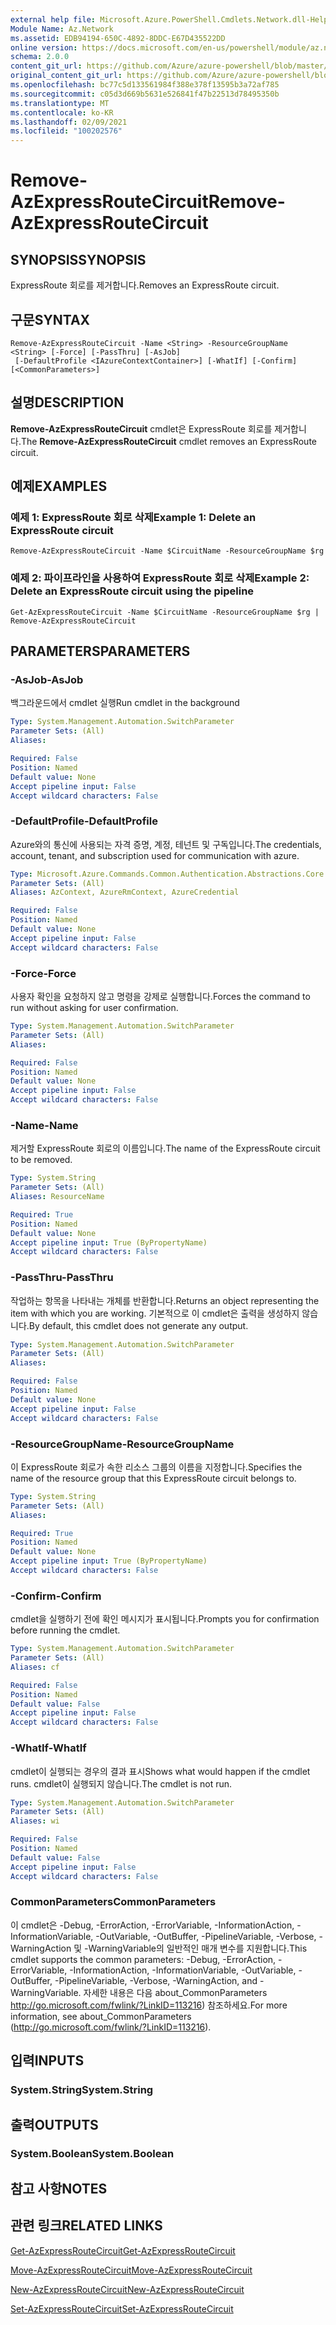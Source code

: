 ```yaml
---
external help file: Microsoft.Azure.PowerShell.Cmdlets.Network.dll-Help.xml
Module Name: Az.Network
ms.assetid: EDB94194-650C-4892-8DDC-E67D435522DD
online version: https://docs.microsoft.com/en-us/powershell/module/az.network/remove-azexpressroutecircuit
schema: 2.0.0
content_git_url: https://github.com/Azure/azure-powershell/blob/master/src/Network/Network/help/Remove-AzExpressRouteCircuit.md
original_content_git_url: https://github.com/Azure/azure-powershell/blob/master/src/Network/Network/help/Remove-AzExpressRouteCircuit.md
ms.openlocfilehash: bc77c5d133561984f388e378f13595b3a72af785
ms.sourcegitcommit: c05d3d669b5631e526841f47b22513d78495350b
ms.translationtype: MT
ms.contentlocale: ko-KR
ms.lasthandoff: 02/09/2021
ms.locfileid: "100202576"
---
```

# <span data-ttu-id="6ca40-101">Remove-AzExpressRouteCircuit</span><span class="sxs-lookup"><span data-stu-id="6ca40-101">Remove-AzExpressRouteCircuit</span></span>

## <span data-ttu-id="6ca40-102">SYNOPSIS</span><span class="sxs-lookup"><span data-stu-id="6ca40-102">SYNOPSIS</span></span>
<span data-ttu-id="6ca40-103">ExpressRoute 회로를 제거합니다.</span><span class="sxs-lookup"><span data-stu-id="6ca40-103">Removes an ExpressRoute circuit.</span></span>

## <span data-ttu-id="6ca40-104">구문</span><span class="sxs-lookup"><span data-stu-id="6ca40-104">SYNTAX</span></span>

```
Remove-AzExpressRouteCircuit -Name <String> -ResourceGroupName <String> [-Force] [-PassThru] [-AsJob]
 [-DefaultProfile <IAzureContextContainer>] [-WhatIf] [-Confirm] [<CommonParameters>]
```

## <span data-ttu-id="6ca40-105">설명</span><span class="sxs-lookup"><span data-stu-id="6ca40-105">DESCRIPTION</span></span>
<span data-ttu-id="6ca40-106">**Remove-AzExpressRouteCircuit** cmdlet은 ExpressRoute 회로를 제거합니다.</span><span class="sxs-lookup"><span data-stu-id="6ca40-106">The **Remove-AzExpressRouteCircuit** cmdlet removes an ExpressRoute circuit.</span></span>

## <span data-ttu-id="6ca40-107">예제</span><span class="sxs-lookup"><span data-stu-id="6ca40-107">EXAMPLES</span></span>

### <span data-ttu-id="6ca40-108">예제 1: ExpressRoute 회로 삭제</span><span class="sxs-lookup"><span data-stu-id="6ca40-108">Example 1: Delete an ExpressRoute circuit</span></span>
```
Remove-AzExpressRouteCircuit -Name $CircuitName -ResourceGroupName $rg
```

### <span data-ttu-id="6ca40-109">예제 2: 파이프라인을 사용하여 ExpressRoute 회로 삭제</span><span class="sxs-lookup"><span data-stu-id="6ca40-109">Example 2: Delete an ExpressRoute circuit using the pipeline</span></span>
```
Get-AzExpressRouteCircuit -Name $CircuitName -ResourceGroupName $rg | Remove-AzExpressRouteCircuit
```

## <span data-ttu-id="6ca40-110">PARAMETERS</span><span class="sxs-lookup"><span data-stu-id="6ca40-110">PARAMETERS</span></span>

### <span data-ttu-id="6ca40-111">-AsJob</span><span class="sxs-lookup"><span data-stu-id="6ca40-111">-AsJob</span></span>
<span data-ttu-id="6ca40-112">백그라운드에서 cmdlet 실행</span><span class="sxs-lookup"><span data-stu-id="6ca40-112">Run cmdlet in the background</span></span>

```yaml
Type: System.Management.Automation.SwitchParameter
Parameter Sets: (All)
Aliases:

Required: False
Position: Named
Default value: None
Accept pipeline input: False
Accept wildcard characters: False
```

### <span data-ttu-id="6ca40-113">-DefaultProfile</span><span class="sxs-lookup"><span data-stu-id="6ca40-113">-DefaultProfile</span></span>
<span data-ttu-id="6ca40-114">Azure와의 통신에 사용되는 자격 증명, 계정, 테넌트 및 구독입니다.</span><span class="sxs-lookup"><span data-stu-id="6ca40-114">The credentials, account, tenant, and subscription used for communication with azure.</span></span>

```yaml
Type: Microsoft.Azure.Commands.Common.Authentication.Abstractions.Core.IAzureContextContainer
Parameter Sets: (All)
Aliases: AzContext, AzureRmContext, AzureCredential

Required: False
Position: Named
Default value: None
Accept pipeline input: False
Accept wildcard characters: False
```

### <span data-ttu-id="6ca40-115">-Force</span><span class="sxs-lookup"><span data-stu-id="6ca40-115">-Force</span></span>
<span data-ttu-id="6ca40-116">사용자 확인을 요청하지 않고 명령을 강제로 실행합니다.</span><span class="sxs-lookup"><span data-stu-id="6ca40-116">Forces the command to run without asking for user confirmation.</span></span>

```yaml
Type: System.Management.Automation.SwitchParameter
Parameter Sets: (All)
Aliases:

Required: False
Position: Named
Default value: None
Accept pipeline input: False
Accept wildcard characters: False
```

### <span data-ttu-id="6ca40-117">-Name</span><span class="sxs-lookup"><span data-stu-id="6ca40-117">-Name</span></span>
<span data-ttu-id="6ca40-118">제거할 ExpressRoute 회로의 이름입니다.</span><span class="sxs-lookup"><span data-stu-id="6ca40-118">The name of the ExpressRoute circuit to be removed.</span></span>

```yaml
Type: System.String
Parameter Sets: (All)
Aliases: ResourceName

Required: True
Position: Named
Default value: None
Accept pipeline input: True (ByPropertyName)
Accept wildcard characters: False
```

### <span data-ttu-id="6ca40-119">-PassThru</span><span class="sxs-lookup"><span data-stu-id="6ca40-119">-PassThru</span></span>
<span data-ttu-id="6ca40-120">작업하는 항목을 나타내는 개체를 반환합니다.</span><span class="sxs-lookup"><span data-stu-id="6ca40-120">Returns an object representing the item with which you are working.</span></span> <span data-ttu-id="6ca40-121">기본적으로 이 cmdlet은 출력을 생성하지 않습니다.</span><span class="sxs-lookup"><span data-stu-id="6ca40-121">By default, this cmdlet does not generate any output.</span></span>

```yaml
Type: System.Management.Automation.SwitchParameter
Parameter Sets: (All)
Aliases:

Required: False
Position: Named
Default value: None
Accept pipeline input: False
Accept wildcard characters: False
```

### <span data-ttu-id="6ca40-122">-ResourceGroupName</span><span class="sxs-lookup"><span data-stu-id="6ca40-122">-ResourceGroupName</span></span>
<span data-ttu-id="6ca40-123">이 ExpressRoute 회로가 속한 리소스 그룹의 이름을 지정합니다.</span><span class="sxs-lookup"><span data-stu-id="6ca40-123">Specifies the name of the resource group that this ExpressRoute circuit belongs to.</span></span>

```yaml
Type: System.String
Parameter Sets: (All)
Aliases:

Required: True
Position: Named
Default value: None
Accept pipeline input: True (ByPropertyName)
Accept wildcard characters: False
```

### <span data-ttu-id="6ca40-124">-Confirm</span><span class="sxs-lookup"><span data-stu-id="6ca40-124">-Confirm</span></span>
<span data-ttu-id="6ca40-125">cmdlet을 실행하기 전에 확인 메시지가 표시됩니다.</span><span class="sxs-lookup"><span data-stu-id="6ca40-125">Prompts you for confirmation before running the cmdlet.</span></span>

```yaml
Type: System.Management.Automation.SwitchParameter
Parameter Sets: (All)
Aliases: cf

Required: False
Position: Named
Default value: False
Accept pipeline input: False
Accept wildcard characters: False
```

### <span data-ttu-id="6ca40-126">-WhatIf</span><span class="sxs-lookup"><span data-stu-id="6ca40-126">-WhatIf</span></span>
<span data-ttu-id="6ca40-127">cmdlet이 실행되는 경우의 결과 표시</span><span class="sxs-lookup"><span data-stu-id="6ca40-127">Shows what would happen if the cmdlet runs.</span></span>
<span data-ttu-id="6ca40-128">cmdlet이 실행되지 않습니다.</span><span class="sxs-lookup"><span data-stu-id="6ca40-128">The cmdlet is not run.</span></span>

```yaml
Type: System.Management.Automation.SwitchParameter
Parameter Sets: (All)
Aliases: wi

Required: False
Position: Named
Default value: False
Accept pipeline input: False
Accept wildcard characters: False
```

### <span data-ttu-id="6ca40-129">CommonParameters</span><span class="sxs-lookup"><span data-stu-id="6ca40-129">CommonParameters</span></span>
<span data-ttu-id="6ca40-130">이 cmdlet은 -Debug, -ErrorAction, -ErrorVariable, -InformationAction, -InformationVariable, -OutVariable, -OutBuffer, -PipelineVariable, -Verbose, -WarningAction 및 -WarningVariable의 일반적인 매개 변수를 지원합니다.</span><span class="sxs-lookup"><span data-stu-id="6ca40-130">This cmdlet supports the common parameters: -Debug, -ErrorAction, -ErrorVariable, -InformationAction, -InformationVariable, -OutVariable, -OutBuffer, -PipelineVariable, -Verbose, -WarningAction, and -WarningVariable.</span></span> <span data-ttu-id="6ca40-131">자세한 내용은 다음 about_CommonParameters http://go.microsoft.com/fwlink/?LinkID=113216) 참조하세요.</span><span class="sxs-lookup"><span data-stu-id="6ca40-131">For more information, see about_CommonParameters (http://go.microsoft.com/fwlink/?LinkID=113216).</span></span>

## <span data-ttu-id="6ca40-132">입력</span><span class="sxs-lookup"><span data-stu-id="6ca40-132">INPUTS</span></span>

### <span data-ttu-id="6ca40-133">System.String</span><span class="sxs-lookup"><span data-stu-id="6ca40-133">System.String</span></span>

## <span data-ttu-id="6ca40-134">출력</span><span class="sxs-lookup"><span data-stu-id="6ca40-134">OUTPUTS</span></span>

### <span data-ttu-id="6ca40-135">System.Boolean</span><span class="sxs-lookup"><span data-stu-id="6ca40-135">System.Boolean</span></span>

## <span data-ttu-id="6ca40-136">참고 사항</span><span class="sxs-lookup"><span data-stu-id="6ca40-136">NOTES</span></span>

## <span data-ttu-id="6ca40-137">관련 링크</span><span class="sxs-lookup"><span data-stu-id="6ca40-137">RELATED LINKS</span></span>

[<span data-ttu-id="6ca40-138">Get-AzExpressRouteCircuit</span><span class="sxs-lookup"><span data-stu-id="6ca40-138">Get-AzExpressRouteCircuit</span></span>](Get-AzExpressRouteCircuit.md)

[<span data-ttu-id="6ca40-139">Move-AzExpressRouteCircuit</span><span class="sxs-lookup"><span data-stu-id="6ca40-139">Move-AzExpressRouteCircuit</span></span>](Move-AzExpressRouteCircuit.md)

[<span data-ttu-id="6ca40-140">New-AzExpressRouteCircuit</span><span class="sxs-lookup"><span data-stu-id="6ca40-140">New-AzExpressRouteCircuit</span></span>](New-AzExpressRouteCircuit.md)

[<span data-ttu-id="6ca40-141">Set-AzExpressRouteCircuit</span><span class="sxs-lookup"><span data-stu-id="6ca40-141">Set-AzExpressRouteCircuit</span></span>](Set-AzExpressRouteCircuit.md)

